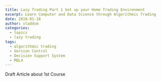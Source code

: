 ```yaml
---
title: Lazy Trading Part 1 Set up your Home Trading Environment
excerpt: Learn Computer and Data Science through Algorithmic Trading
date: 2018-01-18
author: vladdsm
categories:
  - topics
  - lazy trading
tags:
  - algorithmic trading
  - Version Control
  - Decision Support System
  - MQL4
---
```


Draft Article about 1st Course
